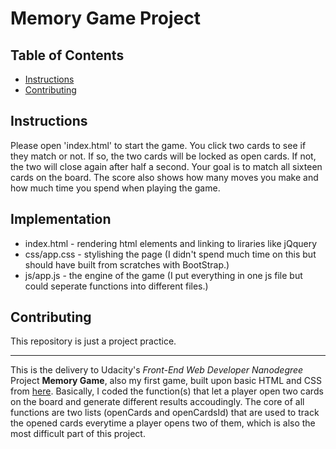# Memory Game Project

## Table of Contents

* [Instructions](#instructions)
* [Contributing](#contributing)

## Instructions

Please open 'index.html' to start the game. You click two cards to see if they match or not. If so, the two cards will be locked as open cards. If not, the two will close again after half a second. Your goal is to match all sixteen cards on the board. The score also shows how many moves you make and how much time you spend when playing the game.

## Implementation

* index.html - rendering html elements and linking to liraries like jQquery
* css/app.css - stylishing the page (I didn't spend much time on this but should have built from scratches with BootStrap.)
* js/app.js - the engine of the game (I put everything in one js file but could seperate functions into different files.)

## Contributing

This repository is just a project practice.

***

This is the delivery to Udacity's *Front-End Web Developer Nanodegree* Project **Memory Game**, also my first game, built upon basic HTML and CSS from [here](https://github.com/udacity/fend-project-memory-game). Basically, I coded the function(s) that let a player open two cards on the board and generate different results accoudingly. The core of all functions are two lists (openCards and openCardsId) that are used to track the opened cards everytime a player opens two of them, which is also the most difficult part of this project.

